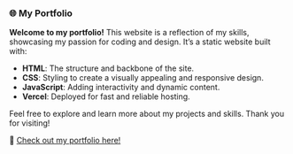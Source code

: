 ### 🌐 My Portfolio

**Welcome to my portfolio!** This website is a reflection of my skills, showcasing my passion for coding and design. It’s a static website built with:

- **HTML**: The structure and backbone of the site.
- **CSS**: Styling to create a visually appealing and responsive design.
- **JavaScript**: Adding interactivity and dynamic content.
- **Vercel**: Deployed for fast and reliable hosting.

Feel free to explore and learn more about my projects and skills. Thank you for visiting!

🔗 [Check out my portfolio here!](https://shashankphatkure.vercel.app/)
